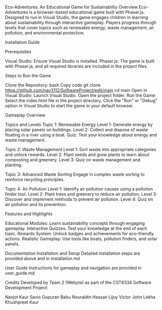 Eco-Adventures: An Educational Game for Sustainability
Overview
Eco-Adventures is a browser-based educational game built with Phaser.js. Designed to run in Visual Studio, the game engages children in learning about sustainability through interactive gameplay. Players progress through levels that cover topics such as renewable energy, waste management, air pollution, and environmental protection.

Installation Guide

Prerequisites

Visual Studio: Ensure Visual Studio is installed.
Phaser.js: The game is built with Phaser.js, and all required libraries are included in the project files.

Steps to Run the Game

Clone the Repository:
bash
Copy code
git clone https://github.com/nav3112/SoftwareProject/edit/main
cd main
Open in Visual Studio:
Launch Visual Studio.
Open the project folder.
Run the Game:
Select the index.html file in the project directory.
Click the "Run" or "Debug" option in Visual Studio to start the game in your default browser.

Gameplay Overview

Topics and Levels
Topic 1: Renewable Energy
Level 1: Generate energy by placing solar panels on buildings.
Level 2: Collect and dispose of waste floating in a river using a boat.
Quiz: Test your knowledge about energy and waste management.

Topic 2: Waste Management
Level 1: Sort waste into appropriate categories and unlock rewards.
Level 2: Plant seeds and grow plants to learn about composting and greenery.
Level 3: Quiz on waste management and planting.

Topic 3: Advanced Waste Sorting
Engage in complex waste sorting to reinforce recycling principles.

Topic 4: Air Pollution
Level 1: Identify air pollution causes using a pollution finder tool.
Level 2: Plant trees and greenery to reduce air pollution.
Level 3: Discover and implement methods to prevent air pollution.
Level 4: Quiz on air pollution and its prevention.

Features and Highlights

Educational Modules: Learn sustainability concepts through engaging gameplay.
Interactive Quizzes: Test your knowledge at the end of each topic.
Rewards System: Unlock badges and achievements for eco-friendly actions.
Realistic Gameplay: Use tools like boats, pollution finders, and solar panels.

Documentation
Installation and Setup
Detailed installation steps are provided above and in installation.md

User Guide
Instructions for gameplay and navigation are provided in user_guide.md

Credits
Developed by Team 2 (Webyte) as part of the CST8334 Software Development Project:

Navjot Kaur
Savio Gopuran Babu
Nouraldin Hassan
Lijoy Victor John Lekha
Khushpreet Kaur
